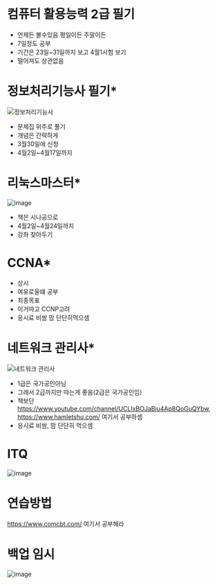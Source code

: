 컴퓨터 활용능력 2급 필기
=================
+ 언제든 볼수있음 평일이든 주말이든     
+ 7일정도 공부       
+ 기간은 23일~31일까지 보고 4월1시험 보기      
+ 떨어져도 상관없음     
         
정보처리기능사 필기*
=========
![정보처리기능사](https://user-images.githubusercontent.com/76859458/111986557-723acc80-8b51-11eb-93ef-fa58f1d71226.PNG)  
+ 문제집 위주로 풀기 
+ 개념은 간략하게
+ 3월30일에 신청
+ 4월2일~4월17일까지


리눅스마스터*
==========
![image](https://user-images.githubusercontent.com/76859458/111985597-24719480-8b50-11eb-85a5-e3235ba1f470.png)
+ 책은 시나공으로
+ 4월2일~4월24일까지
+ 강좌 찾아두기

CCNA*
======
+ 상시
+ 여유로울떄 공부   
+ 최종목표
+ 이거따고 CCNP고려   
+ 응시료 비쌈 맘 단단히먹으셈

네트워크 관리사*
=======
![네트워크 관리사](https://user-images.githubusercontent.com/76859458/111989123-b380ab80-8b54-11eb-8bf0-ed0b7ca70a39.PNG)
+ 1급은 국가공인아님
+ 그래서 2급까지만 따는게 좋음(2급은 국가공인임)
+ 책보단 https://www.youtube.com/channel/UCLIxBOJaBju4Ap8QoGuQYbw,  https://www.hamletshu.com/  여기서 공부하셈   
+ 응시료 비쌈, 맘 단단히 먹으셈 

ITQ
=====
![image](https://user-images.githubusercontent.com/76859458/112112566-07dd6700-8bf9-11eb-901c-181ab9f5b4e1.png)

연습방법
=======
https://www.comcbt.com/ 여기서 공부해라   

백업 임시
======
![image](https://user-images.githubusercontent.com/76859458/112251472-a7086a00-8c9e-11eb-832e-7601eb0f88f1.png)
